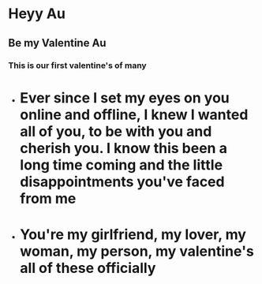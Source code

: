 

# Heyy Au 

## Be my Valentine Au
### This is our first valentine's of many 

- # Ever since I set my eyes on you online and offline, I knew I wanted all of you, to be with you and cherish you.  I know this been a long time coming and the little disappointments you've faced from me
- # You're my girlfriend, my lover, my woman, my person, my valentine's all of these officially
